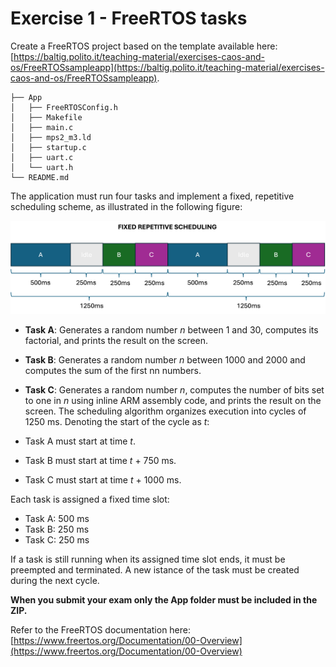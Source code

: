 # Exercise 1 - FreeRTOS tasks

Create a FreeRTOS project based on the template available here: [https://baltig.polito.it/teaching-material/exercises-caos-and-os/FreeRTOSsampleapp](https://baltig.polito.it/teaching-material/exercises-caos-and-os/FreeRTOSsampleapp).

```
├── App
│   ├── FreeRTOSConfig.h
│   ├── Makefile
│   ├── main.c
│   ├── mps2_m3.ld
│   ├── startup.c
│   ├── uart.c
│   └── uart.h
└── README.md
```
The application must run four tasks and implement a fixed, repetitive scheduling scheme, as illustrated in the following figure:

![](free-rtos.png)

* **Task A**: Generates a random number *n* between 1 and 30, computes its factorial, and prints the result on the screen.
* **Task B**: Generates a random number *n* between 1000 and 2000 and computes the sum of the first nn numbers.
* **Task C**: Generates a random number *n*, computes the number of bits set to one in *n* using inline ARM assembly code, and prints the result on the screen.
The scheduling algorithm organizes execution into cycles of 1250 ms. Denoting the start of the cycle as *t*:

* Task A must start at time *t*.
* Task B must start at time *t* + 750 ms.
* Task C must start at time *t* + 1000 ms.

Each task is assigned a fixed time slot:

* Task A: 500 ms
* Task B: 250 ms
* Task C: 250 ms

If a task is still running when its assigned time slot ends, it must be preempted and terminated. A new istance of the task must be created during the next cycle.


**When you submit your exam only the App folder must be included in the ZIP.**

Refer to the FreeRTOS documentation here: [https://www.freertos.org/Documentation/00-Overview](https://www.freertos.org/Documentation/00-Overview)
